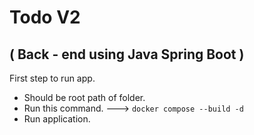 # Todo V2 
## ( Back - end using Java Spring Boot )

First step to run app.

- Should be root path of folder.
- Run this command. ---> ``` docker compose --build -d ```
- Run application.
